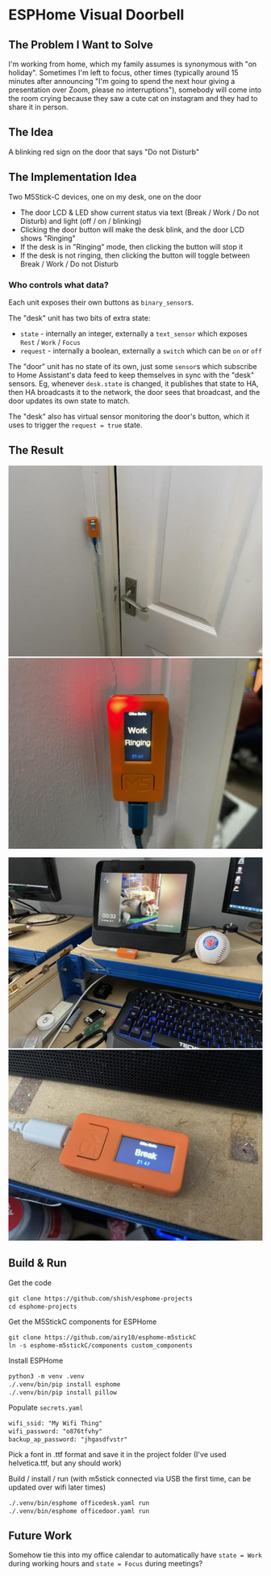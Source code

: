 ESPHome Visual Doorbell
=======================


The Problem I Want to Solve
---------------------------
I'm working from home, which my family assumes is synonymous with
"on holiday". Sometimes I'm left to focus, other times (typically
around 15 minutes after announcing "I'm going to spend the next
hour giving a presentation over Zoom, please no interruptions"),
somebody will come into the room crying because they saw a cute
cat on instagram and they had to share it in person.


The Idea
--------
A blinking red sign on the door that says "Do not Disturb"


The Implementation Idea
-----------------------
Two M5Stick-C devices, one on my desk, one on the door

- The door LCD & LED show current status via text (Break / Work /
  Do not Disturb) and light (off / on / blinking)
- Clicking the door button will make the desk blink, and the door
  LCD shows "Ringing"
- If the desk is in "Ringing" mode, then clicking the button will
  stop it
- If the desk is not ringing, then clicking the button will toggle
  between Break / Work / Do not Disturb

### Who controls what data?

Each unit exposes their own buttons as `binary_sensor`s.

The "desk" unit has two bits of extra state:

- `state` - internally an integer, externally a `text_sensor` which
  exposes `Rest` / `Work` / `Focus`
- `request` - internally a boolean, externally a `switch` which can
  be `on` or `off`

The "door" unit has no state of its own, just some `sensor`s which
subscribe to Home Assistant's data feed to keep themselves in sync
with the "desk" sensors. Eg, whenever `desk.state` is changed, it
publishes that state to HA, then HA broadcasts it to the network,
the door sees that broadcast, and the door updates its own state to
match.

The "desk" also has virtual sensor monitoring the door's button,
which it uses to trigger the `request = true` state.


The Result
----------
![Door - Far](./.github/images/door-far.jpg?raw=true)
![Door - Close](./.github/images/door-close.jpg?raw=true)

![Desk - Far](./.github/images/desk-far.jpg?raw=true)
![Desk - Close](./.github/images/desk-close.jpg?raw=true)


Build & Run
-----------
Get the code
```
git clone https://github.com/shish/esphome-projects
cd esphome-projects
```

Get the M5StickC components for ESPHome
```
git clone https://github.com/airy10/esphome-m5stickC
ln -s esphome-m5stickC/components custom_components
```

Install ESPHome
```
python3 -m venv .venv
./.venv/bin/pip install esphome
./.venv/bin/pip install pillow
```

Populate `secrets.yaml`
```
wifi_ssid: "My Wifi Thing"
wifi_password: "o876tfvhy"
backup_ap_password: "jhgasdfvstr"
```

Pick a font in .ttf format and save it in the project folder (I've used
helvetica.ttf, but any should work)

Build / install / run (with m5stick connected via USB the first time, can
be updated over wifi later times)
```
./.venv/bin/esphome officedesk.yaml run
./.venv/bin/esphome officedoor.yaml run
```

Future Work
-----------
Somehow tie this into my office calendar to automatically have
`state = Work` during working hours and `state = Focus` during
meetings?
